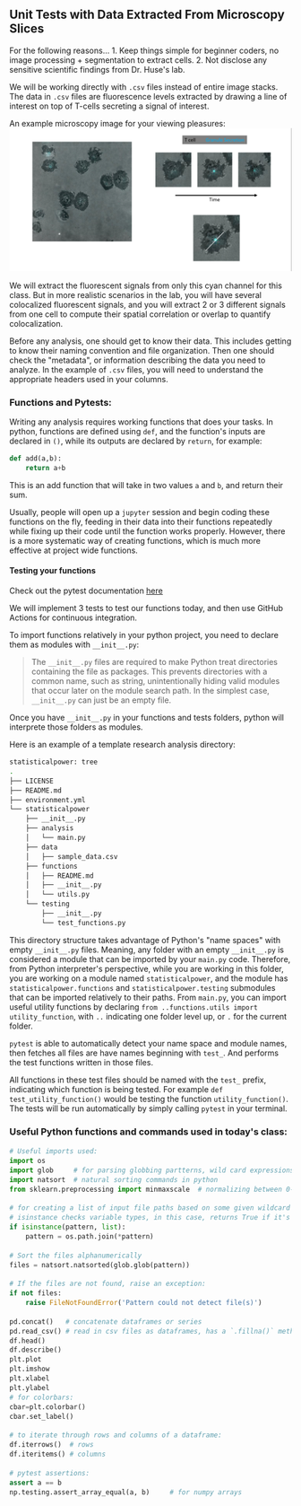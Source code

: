 Unit Tests with Data Extracted From Microscopy Slices
---

For the following reasons...
    1. Keep things simple for beginner coders, no image processing + segmentation to extract cells. 
    2. Not disclose any sensitive scientific findings from Dr. Huse's lab.

We will be working directly with `.csv` files instead of entire image stacks. The data in `.csv` files are fluorescence levels extracted by drawing a line of interest on top of T-cells secreting a signal of interest.

An example microscopy image for your viewing pleasures:
![img](img.png)

We will extract the fluorescent signals from only this cyan channel for this class. But in more realistic scenarios in the lab, you will have several colocalized fluorescent signals, and you will extract 2 or 3 different signals from one cell to compute their spatial correlation or overlap to quantify colocalization.

Before any analysis, one should get to know their data. This includes getting to know their naming convention and file organization. Then one should check the "metadata", or information describing the data you need to analyze. In the example of `.csv` files, you will need to understand the appropriate headers used in your columns.

### Functions and Pytests:
Writing any analysis requires working functions that does your tasks. In python, functions are defined using `def`, and the function's inputs are declared in `()`, while its outputs are declared by `return`, for example:

```python
def add(a,b):
    return a+b
```
This is an add function that will take in two values `a` and `b`, and return their sum. 

Usually, people will open up a `jupyter` session and begin coding these functions on the fly, feeding in their data into their functions repeatedly while fixing up their code until the function works properly. However, there is a more systematic way of creating functions, which is much more effective at project wide functions.

#### Testing your functions

Check out the pytest documentation [here](https://docs.pytest.org/en/stable/getting-started.html#run-multiple-tests)

We will implement 3 tests to test our functions today, and then use GitHub Actions for continuous integration.

To import functions relatively in your python project, you need to declare them as modules with `__init__.py`:


> The `__init__.py` files are required to make Python treat directories containing the file as packages. This prevents directories with a common name, such as string, unintentionally hiding valid modules that occur later on the module search path. In the simplest case, `__init__.py` can just be an empty file.

Once you have `__init__.py` in your functions and tests folders, python will interprete those folders as modules.

Here is an example of a template research analysis directory:

```bash
statisticalpower: tree
.
├── LICENSE
├── README.md
├── environment.yml
└── statisticalpower
    ├── __init__.py
    ├── analysis
    │   └── main.py
    ├── data
    │   ├── sample_data.csv
    ├── functions
    │   ├── README.md
    │   ├── __init__.py
    │   └── utils.py
    └── testing
        ├── __init__.py
        └── test_functions.py
```

This directory structure takes advantage of Python's "name spaces" with empty `__init__.py` files. Meaning, any folder with an empty `__init__.py` is considered a module that can be imported by your `main.py` code. Therefore, from Python interpreter's perspective, while you are working in this folder, you are working on a module named `statisticalpower`, and the module has `statisticalpower.functions` and `statisticalpower.testing` submodules that can be imported relatively to their paths. From `main.py`, you can import useful utility functions by declaring `from ..functions.utils import utility_function`, with `..` indicating one folder level up, or `.` for the current folder.

`pytest` is able to automatically detect your name space and module names, then fetches all files are have names beginning with `test_`. And performs the test functions written in those files.

All functions in these test files should be named with the `test_` prefix, indicating which function is being tested. For example `def test_utility_function()` would be testing the function `utility_function()`. The tests will be run automatically by simply calling `pytest` in your terminal.

### Useful Python functions and commands used in today's class:

```python
# Useful imports used:
import os
import glob     # for parsing globbing partterns, wild card expressions
import natsort  # natural sorting commands in python
from sklearn.preprocessing import minmaxscale  # normalizing between 0-1 function

# for creating a list of input file paths based on some given wildcard pattern:
# isinstance checks variable types, in this case, returns True if it's a list
if isinstance(pattern, list):
    pattern = os.path.join(*pattern)

# Sort the files alphanumerically        
files = natsort.natsorted(glob.glob(pattern))

# If the files are not found, raise an exception:
if not files:
    raise FileNotFoundError('Pattern could not detect file(s)')

pd.concat()   # concatenate dataframes or series
pd.read_csv() # read in csv files as dataframes, has a `.fillna()` method to deal with N/A entries
df.head()
df.describe()
plt.plot
plt.imshow
plt.xlabel
plt.ylabel
# for colorbars:
cbar=plt.colorbar()
cbar.set_label()

# to iterate through rows and columns of a dataframe:
df.iterrows()  # rows
df.iteritems() # columns

# pytest assertions:
assert a == b
np.testing.assert_array_equal(a, b)     # for numpy arrays
```
